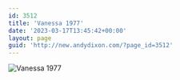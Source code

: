 ```yaml
---
id: 3512
title: 'Vanessa 1977'
date: '2023-03-17T13:45:42+00:00'
layout: page
guid: 'http://new.andydixon.com/?page_id=3512'
---
```


![Vanessa 1977](https://i0.wp.com/assets.g8x2.ldn.idrivee2-23.com/posters/Vanessa%201977%2001.jpg?w=1200&ssl=1 "Vanessa 1977")